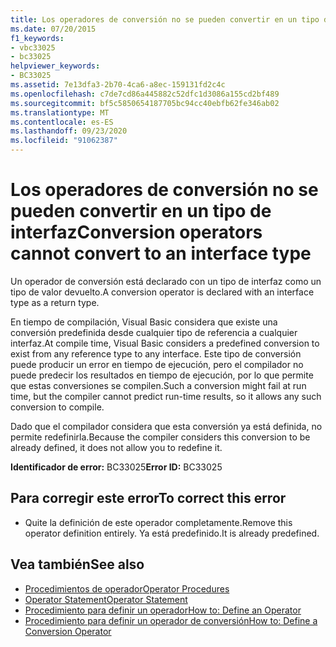 ```yaml
---
title: Los operadores de conversión no se pueden convertir en un tipo de interfaz
ms.date: 07/20/2015
f1_keywords:
- vbc33025
- bc33025
helpviewer_keywords:
- BC33025
ms.assetid: 7e13dfa3-2b70-4ca6-a8ec-159131fd2c4c
ms.openlocfilehash: c7de7cd86a445882c52dfc1d3086a155cd2bf489
ms.sourcegitcommit: bf5c5850654187705bc94cc40ebfb62fe346ab02
ms.translationtype: MT
ms.contentlocale: es-ES
ms.lasthandoff: 09/23/2020
ms.locfileid: "91062387"
---
```

# <a name="conversion-operators-cannot-convert-to-an-interface-type"></a><span data-ttu-id="bd5ec-102">Los operadores de conversión no se pueden convertir en un tipo de interfaz</span><span class="sxs-lookup"><span data-stu-id="bd5ec-102">Conversion operators cannot convert to an interface type</span></span>

<span data-ttu-id="bd5ec-103">Un operador de conversión está declarado con un tipo de interfaz como un tipo de valor devuelto.</span><span class="sxs-lookup"><span data-stu-id="bd5ec-103">A conversion operator is declared with an interface type as a return type.</span></span>  
  
 <span data-ttu-id="bd5ec-104">En tiempo de compilación, Visual Basic considera que existe una conversión predefinida desde cualquier tipo de referencia a cualquier interfaz.</span><span class="sxs-lookup"><span data-stu-id="bd5ec-104">At compile time, Visual Basic considers a predefined conversion to exist from any reference type to any interface.</span></span> <span data-ttu-id="bd5ec-105">Este tipo de conversión puede producir un error en tiempo de ejecución, pero el compilador no puede predecir los resultados en tiempo de ejecución, por lo que permite que estas conversiones se compilen.</span><span class="sxs-lookup"><span data-stu-id="bd5ec-105">Such a conversion might fail at run time, but the compiler cannot predict run-time results, so it allows any such conversion to compile.</span></span>  
  
 <span data-ttu-id="bd5ec-106">Dado que el compilador considera que esta conversión ya está definida, no permite redefinirla.</span><span class="sxs-lookup"><span data-stu-id="bd5ec-106">Because the compiler considers this conversion to be already defined, it does not allow you to redefine it.</span></span>  
  
 <span data-ttu-id="bd5ec-107">**Identificador de error:** BC33025</span><span class="sxs-lookup"><span data-stu-id="bd5ec-107">**Error ID:** BC33025</span></span>  
  
## <a name="to-correct-this-error"></a><span data-ttu-id="bd5ec-108">Para corregir este error</span><span class="sxs-lookup"><span data-stu-id="bd5ec-108">To correct this error</span></span>  
  
- <span data-ttu-id="bd5ec-109">Quite la definición de este operador completamente.</span><span class="sxs-lookup"><span data-stu-id="bd5ec-109">Remove this operator definition entirely.</span></span> <span data-ttu-id="bd5ec-110">Ya está predefinido.</span><span class="sxs-lookup"><span data-stu-id="bd5ec-110">It is already predefined.</span></span>  
  
## <a name="see-also"></a><span data-ttu-id="bd5ec-111">Vea también</span><span class="sxs-lookup"><span data-stu-id="bd5ec-111">See also</span></span>

- [<span data-ttu-id="bd5ec-112">Procedimientos de operador</span><span class="sxs-lookup"><span data-stu-id="bd5ec-112">Operator Procedures</span></span>](../programming-guide/language-features/procedures/operator-procedures.md)
- [<span data-ttu-id="bd5ec-113">Operator Statement</span><span class="sxs-lookup"><span data-stu-id="bd5ec-113">Operator Statement</span></span>](../language-reference/statements/operator-statement.md)
- [<span data-ttu-id="bd5ec-114">Procedimiento para definir un operador</span><span class="sxs-lookup"><span data-stu-id="bd5ec-114">How to: Define an Operator</span></span>](../programming-guide/language-features/procedures/how-to-define-an-operator.md)
- [<span data-ttu-id="bd5ec-115">Procedimiento para definir un operador de conversión</span><span class="sxs-lookup"><span data-stu-id="bd5ec-115">How to: Define a Conversion Operator</span></span>](../programming-guide/language-features/procedures/how-to-define-a-conversion-operator.md)
